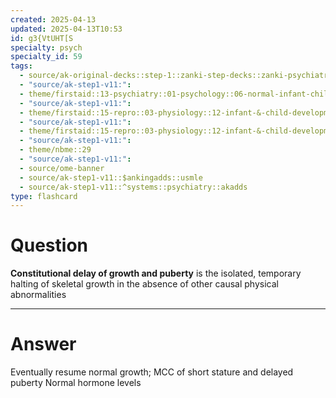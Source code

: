 ```yaml
---
created: 2025-04-13
updated: 2025-04-13T10:53
id: g3{VtUHT[S
specialty: psych
specialty_id: 59
tags:
  - source/ak-original-decks::step-1::zanki-step-decks::zanki-psychiatry-/-psychology
  - "source/ak-step1-v11:": 
  - theme/firstaid::13-psychiatry::01-psychology::06-normal-infant-child-development::constitutional-delay-growth-puberty
  - "source/ak-step1-v11:": 
  - theme/firstaid::15-repro::03-physiology::12-infant-&-child-development
  - "source/ak-step1-v11:": 
  - theme/firstaid::15-repro::03-physiology::12-infant-&-child-development::constitutional-delay-of-growth-&-puberty
  - "source/ak-step1-v11:": 
  - theme/nbme::29
  - "source/ak-step1-v11:": 
  - source/ome-banner
  - source/ak-step1-v11::$ankingadds::usmle
  - source/ak-step1-v11::^systems::psychiatry::akadds
type: flashcard
---
```


# Question
**Constitutional delay of growth and puberty** is the isolated, temporary halting of skeletal growth in the absence of other causal physical abnormalities

---

# Answer
Eventually resume normal growth; MCC of short stature and delayed puberty   Normal hormone levels